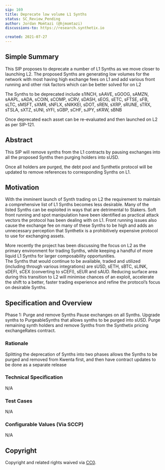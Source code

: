 ```yaml
---
sip: 169
title: Deprecate low volume L1 Synths
status: SC_Review_Pending
author: Jordan Momtazi (@hjmomtazi)
discussions-to: https://research.synthetix.io

created: 2021-07-27
---
```


<!--You can leave these HTML comments in your merged SIP and delete the visible duplicate text guides, they will not appear and may be helpful to refer to if you edit it again. This is the suggested template for new SIPs. Note that an SIP number will be assigned by an editor. When opening a pull request to submit your SIP, please use an abbreviated title in the filename, `sip-draft_title_abbrev.md`. The title should be 44 characters or less.-->

## Simple Summary
This SIP proposes to deprecate a number of L1 Synths as we move closer to launching L2.    The proposed Synths are generating low volumes for the network with most having high exchange fees on L1 and add various front running and other risk factors which can be better solved for on L2  

The Synths to be deprecated include s1INCH, sAAVE, sGOOG, sAMZN, sAAPL, sADA, sCOIN, sCOMP, sCRV, sDASH, sEOS, sETC, sFTSE, sFB, sLTC, sMSFT, sXMR, sNFLX, sNIKKEI, sDOT, sREN, sXRP, sRUNE, sTRX, sTSLA, sXTZ, sUNI, sYFI, sGBP, sCHF, sJPY, sKRW, sBNB

Once deprecated each asset can be re-evaluated and then launched on L2 as per SIP-121.

## Abstract
This SIP will remove synths from the L1 contracts by pausing exchanges into all the proposed Synths then purging holders into sUSD.

Once all holders are purged, the debt pool and Synthetix protocol will be updated to remove references to corresponding Synths on L1.


## Motivation
With the imminent launch of Synth trading on L2 the requirement to maintain a comprehensive list of L1 Synths becomes less desirable.  Many of the listed Synths can be exploited in ways that are detrimental to Stakers.  Soft front running and spot manipulation have been identified as practical attack vectors the protocol has been dealing with on L1. Front running issues also cause the exchange fee on many of these Synths to be high and adds an unnecessary perception that Synthetix is a prohibitively expensive protocol to use for exchanging assets.  
  
More recently the project has been discussing the focus on L2 as the primary environment for trading Synths, while keeping a handful of more liquid L1 Synths for larger composability opportunities.  
The Synths that would continue to be available, traded and utilized (including through various integrations) are sUSD, sETH, sBTC, sLINK, sDEFI, sCEX (converting to sCEFI), sEUR and sAUD. 
Reducing surface area during this transition to L2 will minimise chances of an exploit, accelerate the shift to a better, faster trading experience and refine the protocol’s focus on desirable Synths.


## Specification and Overview 
Phase 1: Purge and remove Synths
Pause exchanges on all Synths.
Upgrade synths to PurgeableSynths that allows synths to be purged into sUSD.
Purge remaining synth holders and remove Synths from the Synthetix pricing exchangeRates contract.


### Rationale
Splitting the deprecation of Synths into two phases allows the Synths to be purged and removed from Kwenta first, and then have contract updates to be done as a separate release

### Technical Specification
N/A

### Test Cases
<!--Test cases for an implementation are mandatory for SIPs but can be included with the implementation..-->
N/A

### Configurable Values (Via SCCP)
<!--Please list all values configurable via SCCP under this implementation.-->
N/A

## Copyright
Copyright and related rights waived via [CC0](https://creativecommons.org/publicdomain/zero/1.0/).
